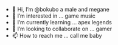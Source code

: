 - 👋 Hi, I’m @bokubo
  a male and megane
- 👀 I’m interested in ...
  game
  music
- 🌱 I’m currently learning ...
  apex legends
- 💞️ I’m looking to collaborate on ...
  gamer
- 📫 How to reach me ...
  call me baby
<!---
bokubo/bokubo is a ✨ special ✨ repository because its `README.md` (this file) appears on your GitHub profile.
You can click the Preview link to take a look at your changes.
--->
